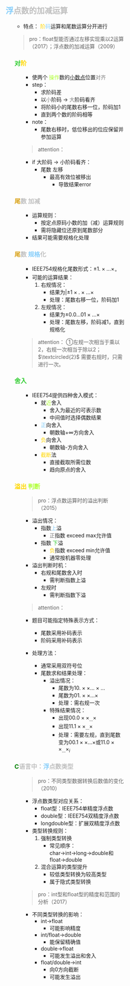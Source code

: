 <div style="float: left; width: 64%; padding: 1%;">

##  <span style="color: silver;"><span style="color: LightSkyBlue;">浮</span>点数的加减运算

<ul>

- 特点： <span style="color: Gold;">阶</span><span style="color: LightSkyBlue;">码</span>运算和尾数运算分开进行

>pro：float型能否通过左移实现乘以2运算（2017）；浮点数的加减运算（2009）

###  <span style="color: LimeGreen;">对</span><span style="color: Gold;">阶</span>

<ul>

- 使两个 <span style="color: GreenYellow;">操作</span>数的<u>小数点</u>位置<span style="color: gray;">对齐</span>
- step：
  - 求阶码差
  - 以<span style="color: gray;">小</span>阶码 → <span style="color: gray;">大</span>阶码看齐
  - 将阶码小的尾数右移一位，阶码加1
  - 直到两个数的阶码相等
- note：
  - 尾数右移时，低位移出的位应保留并参加运算

>attention： 
- if 大阶码 → 小阶码看齐：
  - 尾数 左移
    - 最高有效位被移出
      - 导致结果error

</ul>

###  <span style="color: silver;"> <span style="color: Goldenrod;">尾</span>数 加减

<ul>

- 运算规则：
  - 按定点原码小数的加（减）运算规则
  - 需将隐藏位还原到尾数部分
- 结果可能需要规格化处理

</ul>

###  <span style="color: silver;"><span style="color: Goldenrod;">尾</span>数 <span style="color: LightSkyBlue;">规格</span>化

<ul>

- IEEE754规格化尾数形式：$\pm1.\times...\times_{\circ}$
- 可能的运算结果：
  1. 右规情况：
     - 结果为$|\pm1\times.\times\ldots\times$
     - 处理：尾数右移一位，阶码加1
  2. 左规情况：
     - 结果为$\pm0.0...01\times...\times$
     - 处理：尾数左移，阶码减1，直到规格化

>attention： 
①左规一次相当于乘以2，右规一次相当于除以2； $\textcircled{2}$ 需要右规时，只需进行一次。

</ul>

###  <span style="color: LimeGreen;">舍入</span>

<ul>

- IEEE754提供四种舍入模式：
  - 就<span style="color: GreenYellow;">近</span>舍入
     - 舍入为最近的可表示数
     - 中间值时选择偶数结果
  - <span style="color: LightSkyBlue;">正</span>向舍入
     - 朝数轴$+\infty$方向舍入
  -  <span style="color: Gold;">负</span>向舍入
     - 朝数轴-方向舍入
  -  <span style="color: Gold;">截断</span>法
     - 直接截取所需位数
     - 趋向原点的舍入

</ul>

###  <span style="color: Gold;">溢出</span> <span style="color: GreenYellow;">判断</span>

<ul>

>pro：浮点数运算时的溢出判断（2015）

- 溢出情况：
  - 指数<span style="color: LightSkyBlue;">上</span>溢
     - <span style="color: gray;">正</span>指数 exceed max允许值
  - 指数 <span style="color: LimeGreen;">下</span>溢
     -  <span style="color: Gold;">负</span>指数 exceed min允许值
     - 通常按机器零处理
- 溢出判断时机：
  - 右规和尾数舍入时
     - 需判断指数上溢
  - 左规时
     - 需判断指数下溢

>attention： 
- 题目可能指定特殊表示方式：
  - 尾数采用补码表示
  - 阶码采用补码表示

- 处理方法：
  - 通常采用双符号位
  - 尾数求和结果处理：
    - 溢出情况：
      - 尾数为$10.\times\times...\times...$
      - 尾数为$01.\times\times...\times$
      - 处理：需右规一次
    - 特殊结果情况：
      - 出现$00.0\times\times_{...}\times$
      - 出现$11.1\times\times_{...}\times$
      - 处理：需要左规，直到尾数变为$00.1\times\times...\times$或$11.0\times\times_{...}\times_{i}$

</ul>

###  <span style="color: silver;"><span style="color: green;">C</span>语言中：<span style="color: LightSkyBlue;">浮</span>点数类型

<ul>

>pro：不同类型数据转换后数值的变化（2010）

- 浮点数类型对应关系：
  - float型：IEEE754单精度浮点数
  - double型：IEEE754双精度浮点数
  - longdouble型：扩展双精度浮点数
- 类型转换规则：
  1. 强制类型转换
     - 常见顺序：char→int→long→double和float→double
  2. 混合运算的类型提升
     - 较低类型转换为较高类型
     - 属于隐式类型转换

>pro：int型和float型的精度和范围的分析（2017）

- 不同类型转换的影响：
  - int→float
     - 可能影响精度
  - int/float→double
     - 能保留精确值
  - double→float
     - 可能发生溢出和舍入
  - float/double→int
     - 向0方向截断
     - 可能发生溢出

</ul>

</ul>

</div>
<div style="float: right; width: 26%; padding: 1%;">

</div>
<div style="clear: both;"></div>
